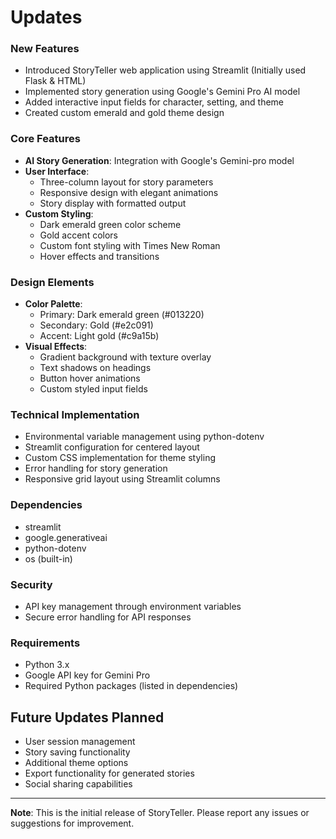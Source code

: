 # Updates

### New Features
- Introduced StoryTeller web application using Streamlit (Initially used Flask & HTML)
- Implemented story generation using Google's Gemini Pro AI model
- Added interactive input fields for character, setting, and theme
- Created custom emerald and gold theme design

### Core Features
- **AI Story Generation**: Integration with Google's Gemini-pro model
- **User Interface**:
  - Three-column layout for story parameters
  - Responsive design with elegant animations
  - Story display with formatted output
- **Custom Styling**:
  - Dark emerald green color scheme
  - Gold accent colors
  - Custom font styling with Times New Roman
  - Hover effects and transitions

### Design Elements
- **Color Palette**:
  - Primary: Dark emerald green (#013220)
  - Secondary: Gold (#e2c091)
  - Accent: Light gold (#c9a15b)
- **Visual Effects**:
  - Gradient background with texture overlay
  - Text shadows on headings
  - Button hover animations
  - Custom styled input fields

### Technical Implementation
- Environmental variable management using python-dotenv
- Streamlit configuration for centered layout
- Custom CSS implementation for theme styling
- Error handling for story generation
- Responsive grid layout using Streamlit columns

### Dependencies
- streamlit
- google.generativeai
- python-dotenv
- os (built-in)

### Security
- API key management through environment variables
- Secure error handling for API responses

### Requirements
- Python 3.x
- Google API key for Gemini Pro
- Required Python packages (listed in dependencies)

## Future Updates Planned
- User session management
- Story saving functionality
- Additional theme options
- Export functionality for generated stories
- Social sharing capabilities

---

**Note**: This is the initial release of StoryTeller. Please report any issues or suggestions for improvement.